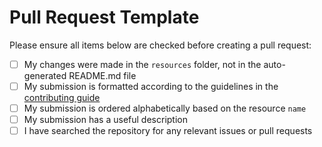 # Pull Request Template

Please ensure all items below are checked before creating a pull request:

-   [ ] My changes were made in the `resources` folder, not in the auto-generated README.md file
-   [ ] My submission is formatted according to the guidelines in the [contributing guide](CONTRIBUTING.md)
-   [ ] My submission is ordered alphabetically based on the resource `name`
-   [ ] My submission has a useful description
-   [ ] I have searched the repository for any relevant issues or pull requests
